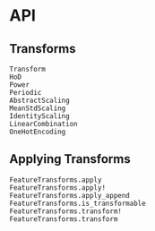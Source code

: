 # API

## Transforms

```@docs
Transform
HoD
Power
Periodic
AbstractScaling
MeanStdScaling
IdentityScaling
LinearCombination
OneHotEncoding
```

## Applying Transforms

```@docs
FeatureTransforms.apply
FeatureTransforms.apply!
FeatureTransforms.apply_append
FeatureTransforms.is_transformable
FeatureTransforms.transform!
FeatureTransforms.transform
```
